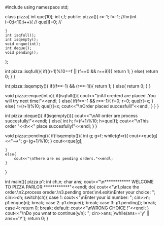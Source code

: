 #include<iostream>
using namespace std;

class pizza{
	int que[10];
	int r,f;
	public:
	pizza(){
		r=-1;
		f=-1;
		//for(int i=0;i<10;i++){
		//	que[i]=0;
		//
		
		
	}
	int isqfull();
	int isqempty();
	void enque(int);
	int deque();
	void pending();
};

int pizza::isqfull(){
	if((r+1)%10==f  || (f==0 && r==9)){
		return 1;
	}
	else{
		return 0;
	}
}


int pizza::isqempty(){
	if((f==-1) && (r==-1)){
		return 1;
	}
	else{
		return 0;
	}
}

void pizza::enque(int x){
	if(isqfull()){
		cout<<"\nAll orederd are placed .You will try next time!"<<endl;
	}
	else{
		if(f==-1  && r==-1){
			f=0;
			r=0;
			que[r]=x;
		}
		else{
			r=(r+1)%10;
			que[r]=x;
			cout<<"\nOrder placed succesfull!"<<endl;
		}
	}
}

int pizza::deque(){
	if(isqempty()){
		cout<<"\nAll order are process succesfully!"<<endl;
	}
	else{
		int h;
		f=(f+1)%10;
		h=que[f];
		cout<<"\nThis order "<<h<<" place succesfully!"<<endl;
	}
}

void pizza::pending(){
	if(!isqempty()){
		int g;
		g=f;
		while(g!=r){
			cout<<que[g]<<"-->";
			g=(g+1)%10;
		}
		cout<<que[g];
		
	}
	else{
		cout<<"\nThere are no pending orders."<<endl;
	}
}

int main(){
	pizza p1;
	int ch,n;
	char ans;
	cout<<"\n************  WELCOME TO PIZZA PARLOR  ************"<<endl;
	do{
	cout<<"\n1.place the order.\n2.process oreder.\n3.pending order.\n4.exit\nEnter your choice: ";
	cin>>ch;
	switch(ch){
		case 1:
			cout<<"\nEnter your id number: ";
			cin>>n;
			p1.enque(n);
			break;
		case 2:
			p1.deque();
			break;
		case 3:
			p1.pending();
			break;
		case 4:
			return 0;
			break;
		default:
			cout<<"\nWRONG CHOICE !"<<endl;
	}
	cout<<"\nDo you wnat to continue(y/n): ";
	cin>>ans;
	}while(ans=='y' || ans=='Y');
	return 0;
}
